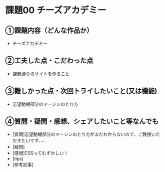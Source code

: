 # 課題00 チーズアカデミー

## ①課題内容（どんな作品か）
- チーズアカデミー

## ②工夫した点・こだわった点
- 課題通りのサイトを作ること

## ③難しかった点・次回トライしたいこと(又は機能)
- 志望動機部分のマージンのとり方

## ④質問・疑問・感想、シェアしたいこと等なんでも
- [質問]志望動機部分のマージンのとり方がまだわからないので、ご教授いただきたいです、、、
- [疑問]
- [感想]CSSってむずかしい！
- [tips]
- [参考記事]

